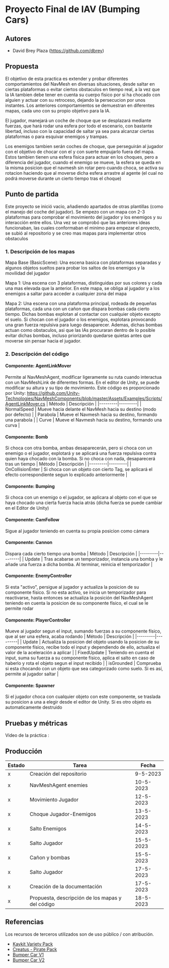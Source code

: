 # Proyecto Final de IAV (Bumping Cars)

## Autores

- David Brey Plaza (https://github.com/dbrey)

## Propuesta
El objetivo de esta practica es extender y probar diferentes comportamientos del NavMesh en diversas situaciones, desde saltar en ciertas plataformas o evitar ciertos obstaculos en tiempo real, a la vez que la IA tambien debe tener en cuenta su cuerpo fisico por si ha chocado con alguien y actuar con su retroceso, dejando la persecucion por unos instantes. Los anteriores comportamientos se demuestran en diferentes mapas, cada uno con su propio objetivo para la IA.

El jugador, manejará un coche de choque que se desplazará mediante fuerzas, que hará rodar una esfera por todo el escenario, con bastante libertad, incluso con la capacidad de saltar ya sea para alcanzar ciertas plataformas o para esquivar enemigos y trampas.

Los enemigos tambien serán coches de choque, que perseguirán al jugador con el objetivo de chocar con el y con suerte empujarlo fuera del mapa. Estos tambien tienen una esfera fisica para actuar en los choques, pero a 
diferencia del jugador, cuando el enemigo se mueve, la esfera se queda en la misma posicion que el navmesh sin rotar pero cuando choca, se activa su rotacion haciendo que al moverse dicha esfera arrastre al agente (el cual no podrá moverse durante un cierto tiempo tras el choque)

## Punto de partida
Este proyecto se inició vacio, añadiendo apartados de otras plantillas (como el manejo del coche del jugador). Se empezo con un mapa con 2-3 plataformas para comprobar el movimiento del jugador y los enemigos y su interacción entre ellos. Una vez se comprobó que las anteriores ideas funcionaban, las cuales conformaban el minimo para empezar el proyecto, se subió al repositorio y se creo mas mapas para implementar otros obstaculos

### 1. Descripción de los mapas
Mapa Base (BasicScene): Una escena basica con plataformas separadas y algunos objetos sueltos para probar los saltos de los enemigos y la movilidad del jugador

Mapa 1: Una escena con 3 plataformas, distinguidas por sus colores y cada una mas elevada que la anterior. En este mapa, se obliga al jugador y a los enemigos a saltar para acceder a cualquier zona del mapa

Mapa 2: Una escena con una plataforma principal, rodeada de pequeñas plataformas, cada una con un cañon que dispara bombas cada cierto tiempo. Dichas bombas explotan al contactar con cualquier objeto excepto el suelo. Si chocan con el jugador o los enemigos, explotara provocando una gran fuerza repulsiva para luego desaparecer. Ademas, dichas bombas actuan como obstaculos, asi que las IAs procuraran dentro de lo posible evitar dichas bombas, incluso priorizando quedarse quietas antes que moverse sin pensar hacia el jugador.

### 2. Descripción del código

#### Componente: AgentLinkMover

Permite al NavMeshAgent, modificar ligeramente su ruta cuando interactua con un NavMeshLink de diferentes formas. En el editor de Unity, se puede modificar su altura y su tipo de movimiento. Este código es proporcionado por Unity: https://github.com/Unity-Technologies/NavMeshComponents/blob/master/Assets/Examples/Scripts/AgentLinkMover.cs
| Método  |  Descripción |
|---------|---------|
| NormalSpeed | Mueve hacia delante el NavMesh hacia su destino (modo por defecto) |
| Parabola | Mueve el Navmesh hacia su destino, formando una parabola |
| Curve | Mueve el Navmesh hacia su destino, formando una curva |

#### Componente: Bomb

Si choca con otra bomba, ambas desaparecerán, pero si choca con un enemigo o el jugador, explotará y se aplicará una fuerza repulsiva contra quien haya chocado con la bomba. Si no choca con nada, desaparecerá tras un tiempo
| Método  |  Descripción |
|---------|---------|
| OnCollisionEnter | Si choca con un objeto con cierto Tag, se aplicará el efecto correspondiente segun lo explicado anteriormente |

#### Componente: Bumping

Si choca con un enemigo o el jugador, se aplicara al objeto con el que se haya chocado una cierta fuerza hacia atrás (dicha fuerza se puede cambiar en el Editor de Unity)

#### Componente: CamFollow

Sigue al jugador teniendo en cuenta su propia posicion como cámara

#### Componente: Cannon

Dispara cada cierto tiempo una bomba
| Método  |  Descripción |
|---------|---------|
| Update | Tras acabarse un temporizador, instancia una bomba y le añade una fuerza a dicha bomba. Al terminar, reinicia el temporizador |

#### Componente: EnemyController

Si esta "activo", persigue al jugador y actualiza la posicion de su componente físico. Si no esta activo, se inicia un temporizador para reactivarse, hasta entonces se actualiza la posición del NavMeshAgent teniendo en cuenta la posicion de su componente físico, el cual se le permite rodar 

#### Componente: PlayerController

Mueve al jugador segun el input, sumando fuerzas a su componente físico, que al ser una esfera, acaba rodando
| Método  |  Descripción |
|---------|---------|
| Update | Actualiza la posicion del objeto usando la posicion de su componente físico, recibe todo el input y dependiendo de ello, actualiza el valor de la aceleración a aplicar |
| FixedUpdate | Teniendo en cuenta el input, suma su fuerza a su componente físico, aplica el salto en caso de haberlo y rota el objeto segun el input recibido |
| isGrounded | Comprueba si esta chocando con un objeto que sea categorizado como suelo. Si es así, permite al jugador saltar |

#### Componente: Spawner

Si el jugador choca con cualquier objeto con este componente, se traslada su posicion a una a elegir desde el editor de Unity. Si es otro objeto es automaticamente destruido

## Pruebas y métricas
            
Video de la práctica : 

## Producción

| Estado  |  Tarea  |  Fecha  |
|---------|---------|---------|
| x | Creación del repositorio | 9-5-2023 |
| x | NavMeshAgent enemies | 10-5-2023 |
| x | Movimiento Jugador | 12-5-2023 |
| x | Choque Jugador-Enemigos | 13-5-2023 |
| x | Salto Enemigos | 14-5-2023 |
| x | Salto Jugador | 15-5-2023 |
| x | Cañon y bombas | 15-5-2023 |
| x | Salto Jugador | 17-5-2023 |
| x | Creación de la documentación | 17-5-2023 |
| x | Propuesta, descripción de los mapas y del código| 18-5-2023 |

## Referencias

Los recursos de terceros utilizados son de uso público / con atribución.

- [Kaykit Variety Pack](https://kaylousberg.itch.io/kay-kit-mini-game-variety-pack)
- [Creatus - Pirate Pack](https://creatus.itch.io/creatus-pirate)
- [Bumper Car V1](https://sketchfab.com/3d-models/bumper-car-05e53156ee874c60ab14f5405bd9f086)
- [Bumper Car V2](https://sketchfab.com/3d-models/bumper-car-4b277e7d413648e8a1e3192b88a3f7d4)


